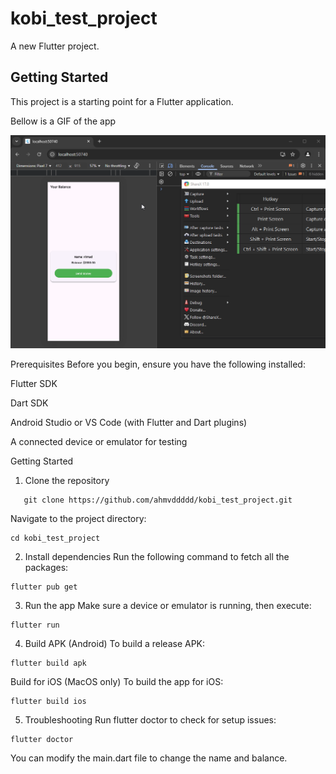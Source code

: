 # kobi_test_project

A new Flutter project.

## Getting Started

This project is a starting point for a Flutter application.


Bellow is a GIF of the app

![Gif_file](https://github.com/ahmvddddd/kobi_test_project/blob/main/assets/user_balance.gif?raw=true)

Prerequisites
Before you begin, ensure you have the following installed:

Flutter SDK

Dart SDK

Android Studio or VS Code (with Flutter and Dart plugins)

A connected device or emulator for testing

Getting Started
1. Clone the repository
```
   git clone https://github.com/ahmvddddd/kobi_test_project.git
```
Navigate to the project directory:
```
cd kobi_test_project
```
2. Install dependencies
Run the following command to fetch all the packages:
```
flutter pub get
```

3. Run the app
Make sure a device or emulator is running, then execute:
```
flutter run
```

4. Build APK (Android)
To build a release APK:
```
flutter build apk
```
Build for iOS (MacOS only)
To build the app for iOS:
```
flutter build ios
```

5. Troubleshooting
Run flutter doctor to check for setup issues:
```
flutter doctor

```
You can modify the main.dart file to change the name and balance.

